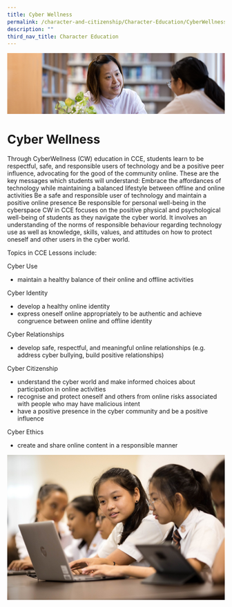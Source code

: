 ```yaml
---
title: Cyber Wellness
permalink: /character-and-citizenship/Character-Education/CyberWellness/permalink/
description: ""
third_nav_title: Character Education
---
```

![](/images/CCE.jpg)

Cyber Wellness
==============

Through CyberWellness (CW) education in CCE, students learn to be respectful, safe, and responsible users of technology and be a positive peer influence, advocating for the good of the community online. These are the key messages which students will understand: Embrace the affordances of technology while maintaining a balanced lifestyle between offline and online activities Be a safe and responsible user of technology and maintain a positive online presence Be responsible for personal well-being in the cyberspace CW in CCE focuses on the positive physical and psychological well-being of students as they navigate the cyber world. It involves an understanding of the norms of responsible behaviour regarding technology use as well as knowledge, skills, values, and attitudes on how to protect oneself and other users in the cyber world.  
  
Topics in CCE Lessons include:  
  
Cyber Use  

*   maintain a healthy balance of their online and offline activities

  
Cyber Identity  

*   develop a healthy online identity
*   express oneself online appropriately to be authentic and achieve congruence between online and offline identity

  
Cyber Relationships  

*   develop safe, respectful, and meaningful online relationships (e.g. address cyber bullying, build positive relationships)

  
Cyber Citizenship  

*   understand the cyber world and make informed choices about participation in online activities
*   recognise and protect oneself and others from online risks associated with people who may have malicious intent
*   have a positive presence in the cyber community and be a positive influence

  
Cyber Ethics  

*   create and share online content in a responsible manner

![](/images/cyber.jpg)